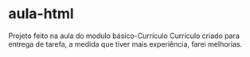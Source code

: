 # aula-html
Projeto feito na aula do modulo básico-Currículo
Currículo criado para entrega de tarefa, a medida que tiver mais experiência, farei melhorias.
